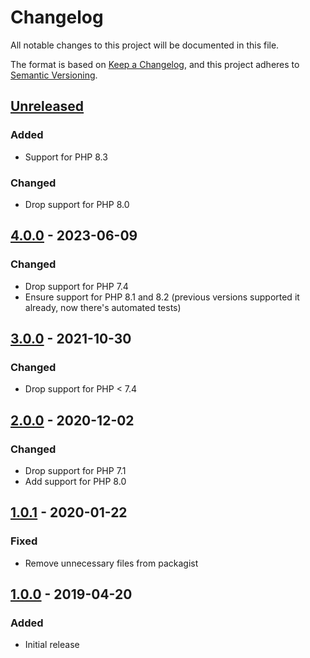 # Changelog
All notable changes to this project will be documented in this file.

The format is based on [Keep a Changelog](https://keepachangelog.com/en/1.0.0/),
and this project adheres to [Semantic Versioning](https://semver.org/spec/v2.0.0.html).

## [Unreleased]
### Added
- Support for PHP 8.3

### Changed
- Drop support for PHP 8.0

## [4.0.0] - 2023-06-09
### Changed
- Drop support for PHP 7.4
- Ensure support for PHP 8.1 and 8.2 (previous versions supported it already, now there's automated tests)

## [3.0.0] - 2021-10-30
### Changed
- Drop support for PHP < 7.4

## [2.0.0] - 2020-12-02
### Changed
- Drop support for PHP 7.1
- Add support for PHP 8.0

## [1.0.1] - 2020-01-22
### Fixed
- Remove unnecessary files from packagist

## [1.0.0] - 2019-04-20
### Added
- Initial release

[Unreleased]: https://github.com/particleflux/password-manager-connection/compare/4.0.0...HEAD
[4.0.0]: https://github.com/particleflux/password-manager-connection/releases/tag/4.0.0
[3.0.0]: https://github.com/particleflux/password-manager-connection/releases/tag/3.0.0
[2.0.0]: https://github.com/particleflux/password-manager-connection/releases/tag/2.0.0
[1.0.1]: https://github.com/particleflux/password-manager-connection/releases/tag/1.0.1
[1.0.0]: https://github.com/particleflux/password-manager-connection/releases/tag/1.0.0
